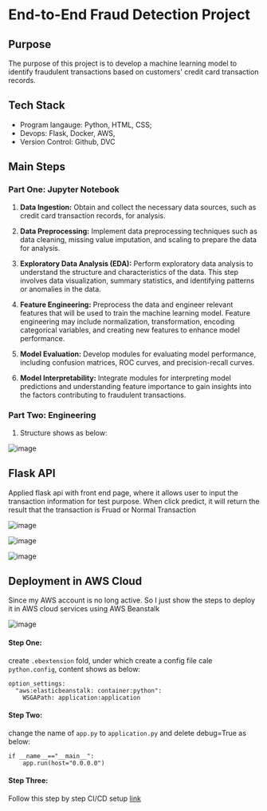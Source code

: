 # End-to-End Fraud Detection Project

## Purpose

The purpose of this project is to develop a machine learning model to identify fraudulent transactions based on customers' credit card transaction records.

## Tech Stack 

- Program langauge: Python, HTML, CSS;
- Devops: Flask, Docker, AWS,
- Version Control: Github, DVC

## Main Steps

### Part One: Jupyter Notebook

1. **Data Ingestion:** Obtain and collect the necessary data sources, such as credit card transaction records, for analysis.

2. **Data Preprocessing:** Implement data preprocessing techniques such as data cleaning, missing value imputation, and scaling to prepare the data for analysis.

3. **Exploratory Data Analysis (EDA):** Perform exploratory data analysis to understand the structure and characteristics of the data. This step involves data visualization, summary statistics, and identifying patterns or anomalies in the data.

4. **Feature Engineering:** Preprocess the data and engineer relevant features that will be used to train the machine learning model. Feature engineering may include normalization, transformation, encoding categorical variables, and creating new features to enhance model performance.

5. **Model Evaluation:** Develop modules for evaluating model performance, including confusion matrices, ROC curves, and precision-recall curves.

6. **Model Interpretability:** Integrate modules for interpreting model predictions and understanding feature importance to gain insights into the factors contributing to fraudulent transactions.

### Part Two: Engineering

1. Structure shows as below:

![image](https://github.com/Sol2023/fraud-detection/assets/92194263/0910c0bf-f027-4a34-86c3-f4ec74a4a3bf)



## Flask API

Applied flask api with front end page, where it allows user to input the transaction information for test purpose. When click predict, it will return the result that the transaction is Fruad or Normal Transaction

![image](https://github.com/Sol2023/fraud-detection/assets/92194263/0f336f43-035e-4640-960d-80f1c0d76025)

![image](https://github.com/Sol2023/fraud-detection/assets/92194263/7a22036a-5a71-4951-bde2-176f4e4cce5b)

![image](https://github.com/Sol2023/fraud-detection/assets/92194263/131324a4-c4a6-4eca-b8c9-8ebba42b3846)



## Deployment in AWS Cloud

Since my AWS account is no long active. So I just show the steps to deploy it in AWS cloud services using AWS Beanstalk

![image](https://github.com/Sol2023/fraud-detection/assets/92194263/3ce7f9c5-2205-4df7-a08b-b42fd70dcc10)


#### Step One: 
create `.ebextension` fold, under which create a config file cale `python.config`, content shows as below: 
```
option_settings: 
  "aws:elasticbeanstalk: container:python": 
    WSGAPath: application:application
```

#### Step Two:
change the name of `app.py` to `application.py` and delete debug=True as below:
```
if __name__=="__main__":
    app.run(host="0.0.0.0")
```

#### Step Three:

Follow this step by step CI/CD setup [link](https://aws.plainenglish.io/setup-a-ci-cd-pipeline-using-aws-codepipeline-to-deploy-a-node-js-application-to-elastic-beanstalk-5c75fcaf72e0)
